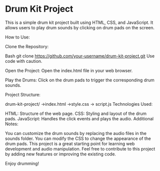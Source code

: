 # Drum Kit Project


This is a simple drum kit project built using HTML, CSS, and JavaScript. It allows users to play drum sounds by clicking on drum pads on the screen.

How to Use:

Clone the Repository:

Bash
git clone https://github.com/your-username/drum-kit-project.git
Use code with caution.

Open the Project:
Open the index.html file in your web browser.

Play the Drums:
Click on the drum pads to trigger the corresponding drum sounds.

Project Structure:

drum-kit-project/
->index.html
->style.css
-> script.js
Technologies Used:

HTML: Structure of the web page.
CSS: Styling and layout of the drum pads.
JavaScript: Handles the click events and plays the audio.
Additional Notes:

You can customize the drum sounds by replacing the audio files in the sounds folder.
You can modify the CSS to change the appearance of the drum pads.
This project is a great starting point for learning web development and audio manipulation.
Feel free to contribute to this project by adding new features or improving the existing code.

Enjoy drumming!
